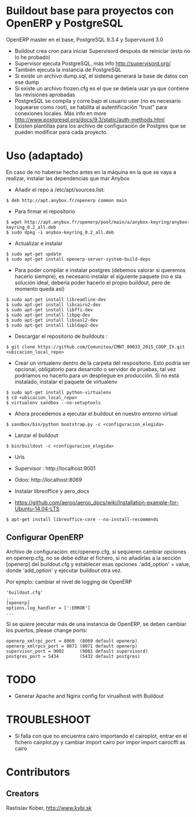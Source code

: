 # Buildout base para proyectos con OpenERP y PostgreSQL
OpenERP master en el base, PostgreSQL 9.3.4 y Supervisord 3.0
- Buildout crea cron para iniciar Supervisord después de reiniciar (esto no lo he probado)
- Supervisor ejecuta PostgreSQL, más info http://supervisord.org/
- También ejecuta la instancia de PostgreSQL
- Si existe un archivo dump.sql, el sistema generará la base de datos con ese dump
- Si existe  un archivo frozen.cfg es el que se debeía usar ya que contiene las revisiones aprobadas
- PostgreSQL se compila y corre bajo el usuario user (no es necesario loguearse como root), se habilita al autentificación "trust" para conexiones locales. Más info en more http://www.postgresql.org/docs/9.3/static/auth-methods.html
- Existen plantillas para los archivo de configuración de Postgres que se pueden modificar para cada proyecto.


# Uso (adaptado)
En caso de no haberse hecho antes en la máquina en la que se vaya a realizar, instalar las dependencias que mar Anybox
- Añadir el repo a /etc/apt/sources.list:
```
$ deb http://apt.anybox.fr/openerp common main
```
- Para firmar el repositorio
```
$ wget http://apt.anybox.fr/openerp/pool/main/a/anybox-keyring/anybox-keyring_0.2_all.deb
$ sudo dpkg -i anybox-keyring_0.2_all.deb
```
- Actualizar e instalar
```
$ sudo apt-get update
$ sudo apt-get install openerp-server-system-build-deps
```
- Para poder compilar e instalar postgres (debemos valorar si queremos hacerlo siempre), es necesario instalar el siguiente paquete (no e sla solución ideal, debería poder hacerlo el propio buildout, pero de momento queda así)
```
$ sudo apt-get install libreadline-dev
$ sudo apt-get install libcairo2-dev
$ sudo apt-get install libffi-dev
$ sudo apt-get install libpq-dev
$ sudo apt-get install libsasl2-dev
$ sudo apt-get install libldap2-dev
```
- Descargar el  repositorio de buildouts :
```
$ git clone https://github.com/Comunitea/CMNT_00033_2015_COOP_IV.git <ubicacion_local_repo>
```

- Crear un virtualenv dentro de la carpeta del respositorio. Esto podría ser opcional, obligatorio para desarrollo o servidor de pruebas, tal vez podríamos no hacerlo para un despliegue en producción. Si no está instalado, instalar el paquete de virtualenv
```
$ sudo apt-get install python-virtualenv
$ cd <ubicacion_local_repo>
$ virtualenv sandbox --no-setuptools
```
- Ahora procedemos a ejecutar el buildout en nuestro entorno virtual
```
$ sandbox/bin/python bootstrap.py -c <configuracion_elegida>
```
- Lanzar el buildout
```
$ bin/buildout -c <configuracion_elegida>
```
- Urls
- Supervisor : http://localhost:9001
- Odoo: http://localhost:8069

- Instalar libreoffice y aero_docs
- https://github.com/aeroo/aeroo_docs/wiki/Installation-example-for-Ubuntu-14.04-LTS
```
$ apt-get install libreoffice-core --no-install-recommends
```

## Configurar OpenERP
Archivo de configuración: etc/openerp.cfg, si sequieren cambiar opciones en  openerp.cfg, no se debe editar el fichero,
si no añadirlas a la sección [openerp] del buildout.cfg
y establecer esas opciones .'add_option' = value, donde 'add_option'  y ejecutar buildout otra vez.

Por ejmplo: cambiar el nivel de logging de OpenERP
```
'buildout.cfg'
...
[openerp]
options.log_handler = [':ERROR']
...
```

Si se quiere jeecutar más de una instancia de OpenERP, se deben cambiar los puertos,
please change ports:
```
openerp_xmlrpc_port = 8069  (8069 default openerp)
openerp_xmlrpcs_port = 8071 (8071 default openerp)
supervisor_port = 9002      (9001 default supervisord)
postgres_port = 5434        (5432 default postgres)
```

# TODO
- Generar Apache and Nginx config for virualhost with Buildout

# TROUBLESHOOT
- Si falla con que no encuentra cairo importando el cairoplot, entrar en el fichero cairplot.py y cambiar import cairo por impor import cairocffi as cairo

# Contributors

## Creators

Rastislav Kober, http://www.kybi.sk
